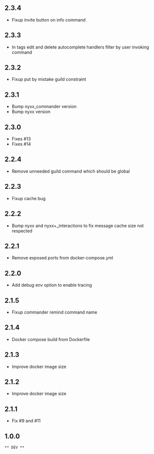 ## 2.3.4

- Fixup invite button on info command

## 2.3.3

- In tags edit and delete autocomplete handlers filter by user invoking command

## 2.3.2

- Fixup put by mistake guild constraint

## 2.3.1

- Bump nyxx_commander version
- Bump nyxx version

## 2.3.0

- Fixes #13
- Fixes #14

## 2.2.4

- Remove unneeded guild command which should be global

## 2.2.3

- Fixup cache bug

## 2.2.2

- Bump nyxx and nyxx+_interactions to fix message cache size not respected

## 2.2.1

- Remove exposed ports from docker-compose.yml

## 2.2.0

- Add debug env option to enable tracing

## 2.1.5

- Fixup commander remind command name

## 2.1.4

- Docker compose build from Dockerfile

## 2.1.3

- Improve docker image size

## 2.1.2

- Improve docker image size

## 2.1.1

- Fix #9 and #11

## 1.0.0
    ** DEV **
